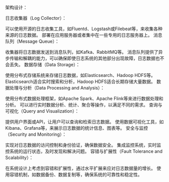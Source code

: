 架构设计：

日志收集器（Log Collector）：

可以使用开源的日志收集工具，如Fluentd、Logstash或Filebeat等，来收集各种来源的日志数据。
部署在应用服务器或者集中在一些专用的日志服务器上。
消息队列（Message Queue）：

收集器将日志数据发送到消息队列，如Kafka、RabbitMQ等。
消息队列提供了异步传输和解耦的能力，可以确保即使日志系统的其他部分出现故障，日志数据也不会丢失。
数据存储（Data Storage）：

使用分布式存储系统来存储日志数据，如Elasticsearch、Hadoop HDFS等。
Elasticsearch适合实时搜索和分析，Hadoop HDFS适合长期存储大量数据。
数据处理与分析（Data Processing and Analysis）：

使用分布式数据处理框架，如Apache Spark、Apache Flink等来进行数据处理和分析。
可以进行实时数据分析、统计、聚合等操作，以满足不同的需求。
查询与可视化（Query and Visualization）：

提供用户界面或API，让用户可以查询和检索日志数据。
使用数据可视化工具，如Kibana、Grafana等，来展示日志数据的统计信息、图表等。
安全与监控（Security and Monitoring）：

实现对日志数据的访问控制和身份验证，确保数据安全。
集成监控系统，实时监控系统的运行状态，及时发现和解决问题。
容错与扩展性（Fault Tolerance and Scalability）：

在系统设计上考虑到容错和扩展性，通过水平扩展来应对日志数据量的增长。
使用容错机制，如数据备份、数据复制等，确保系统的可靠性和稳定性。